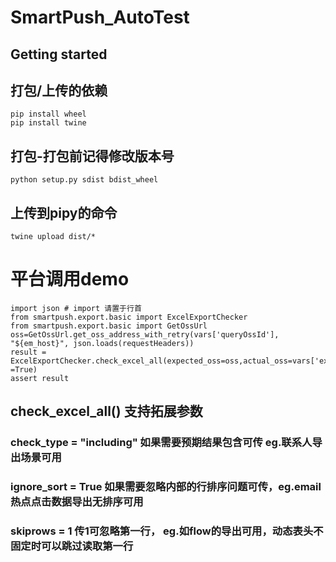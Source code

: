 # SmartPush_AutoTest



## Getting started

## 打包/上传的依赖
```
pip install wheel
pip install twine
```


## 打包-打包前记得修改版本号
```
python setup.py sdist bdist_wheel
```


## 上传到pipy的命令
```
twine upload dist/*
```

# 平台调用demo
```
import json # import 请置于行首
from smartpush.export.basic import ExcelExportChecker
from smartpush.export.basic import GetOssUrl
oss=GetOssUrl.get_oss_address_with_retry(vars['queryOssId'], "${em_host}", json.loads(requestHeaders))
result = ExcelExportChecker.check_excel_all(expected_oss=oss,actual_oss=vars['exportedOss'],ignore_sort =True)
assert result
```
## check_excel_all() 支持拓展参数
### check_type = "including"   如果需要预期结果包含可传  eg.联系人导出场景可用
### ignore_sort = True   如果需要忽略内部的行排序问题可传，eg.email热点点击数据导出无排序可用
### skiprows = 1   传1可忽略第一行，   eg.如flow的导出可用，动态表头不固定时可以跳过读取第一行
